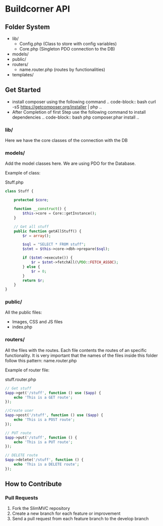 Buildcorner API
=======


Folder System
---------------
* lib/
    * Config.php (Class to store with config variables)
    * Core.php (Singleton PDO connection to the DB)
* models/
* public/
* routers/
	* name.router.php (routes by functionalities)
* templates/

Get Started
--------------
* install composer using the following command
.. code-block:: bash
 curl -sS https://getcomposer.org/installer | php
..
* After Completion of first Step use the following command to install dependencies
.. code-block:: bash
php composer.phar install
..


### lib/

Here we have the core classes of the connection with the DB

### models/

Add the model classes here.
We are using PDO for the Database.

Example of class:

Stuff.php

```php
class Stuff {

    protected $core;

    function __construct() {
        $this->core = Core::getInstance();
    }

    // Get all stuff
    public function getAllStuff() {
        $r = array();

        $sql = "SELECT * FROM stuff";
        $stmt = $this->core->dbh->prepare($sql);

        if ($stmt->execute()) {
            $r = $stmt->fetchAll(\PDO::FETCH_ASSOC);
        } else {
            $r = 0;
        }
        return $r;
    }
}
```

### public/

All the public files:
* Images, CSS and JS files
* index.php

### routers/

All the files with the routes. Each file contents the routes of an specific functionality.
It is very important that the names of the files inside this folder follow this pattern: name.router.php

Example of router file:

stuff.router.php

```php
// Get stuff
$app->get('/stuff', function () use ($app) {
    echo 'This is a GET route';
});

//Create user
$app->post('/stuff', function () use ($app) {
    echo 'This is a POST route';
});

// PUT route
$app->put('/stuff', function () {
    echo 'This is a PUT route';
});

// DELETE route
$app->delete('/stuff', function () {
    echo 'This is a DELETE route';
});
```


How to Contribute
-----------------
### Pull Requests

1. Fork the SlimMVC repository
2. Create a new branch for each feature or improvement
3. Send a pull request from each feature branch to the develop branch
